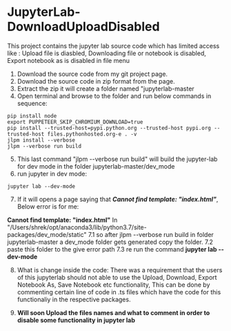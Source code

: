 # JupyterLab-DownloadUploadDisabled
This project contains the jupyter lab source code which has limited access like : Upload file is diasbled, Downloading file or notebook is disabled, Export notebook as is disabled in file menu


1. Download the source code from my git project page.
2. Download the source code in zip format from the page.
3. Extract the zip it will create a folder named "jupyterlab-master
4. Open terminal and browse to the folder and run below commands in sequence:
```
pip install node
export PUPPETEER_SKIP_CHROMIUM_DOWNLOAD=true
pip install --trusted-host=pypi.python.org --trusted-host pypi.org --trusted-host files.pythonhosted.org-e . -v
jlpm install --verbose
jlpm --verbose run build
```
5. This last command "jlpm --verbose run build" will build the jupyter-lab for dev mode in the folder jupyterlab-master/dev_mode
6. run jupyter in dev mode:

```
jupyter lab --dev-mode

```
7. If it will opens a page saying that ***Cannot find template: "index.html"***, Below error is for me:

**Cannot find template: "index.html"**
In "/Users/shrek/opt/anaconda3/lib/python3.7/site-packages/dev_mode/static"
  7.1 so after jlpm --verbose run build in folder jupyterlab-master a dev_mode folder gets generated copy the folder.
  7.2 paste this folder to the give error path 
  7.3 re run the command **jupyter lab --dev-mode**

8. What is change inside the code:
There was a requirement that the users of this jupyterlab should not able to use the Upload, Download, Export Notebook As,      Save Notebook etc functionality, This can be done by commenting certain line of code in .ts files which have the code for this functionaliy in the respective packages.

9. **Will soon Upload the files names and what to comment in order to disable some functionality in jupyter lab**
